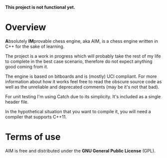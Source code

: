 **This project is not functional yet.**

# Overview

**A**bsolutely **IM**provable chess engine, aka AIM, is a chess engine written in C++ for the sake of learning.

The project is a work in progress which will probably take the rest of my life to complete in the best case scenario, therefore do not expect anything good coming from it.

The engine is based on bitboards and is (mostly) UCI compliant. For more information about how it works feel free to read the obscure source code as well as the unreliable and deprecated comments (may be it's not that bad).

For unit testing I'm using Catch due to its simplicity. It's included as a single header file.

In the hypothetical situation that you want to compile it, you will need a compiler that supports C++11.

# Terms of use

AIM is free and distributed under the **GNU General Public License**
(GPL).